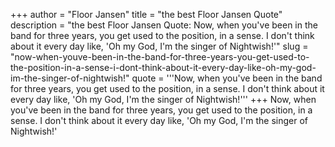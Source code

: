 +++
author = "Floor Jansen"
title = "the best Floor Jansen Quote"
description = "the best Floor Jansen Quote: Now, when you've been in the band for three years, you get used to the position, in a sense. I don't think about it every day like, 'Oh my God, I'm the singer of Nightwish!'"
slug = "now-when-youve-been-in-the-band-for-three-years-you-get-used-to-the-position-in-a-sense-i-dont-think-about-it-every-day-like-oh-my-god-im-the-singer-of-nightwish!"
quote = '''Now, when you've been in the band for three years, you get used to the position, in a sense. I don't think about it every day like, 'Oh my God, I'm the singer of Nightwish!'''
+++
Now, when you've been in the band for three years, you get used to the position, in a sense. I don't think about it every day like, 'Oh my God, I'm the singer of Nightwish!'
